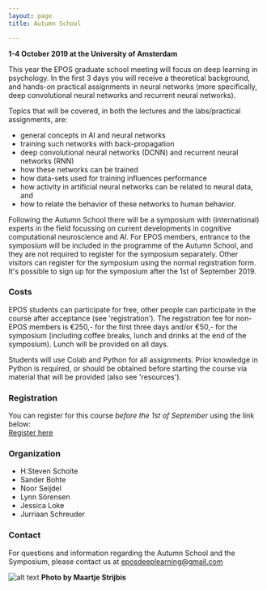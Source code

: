 ```yaml
---
layout: page
title: Autumn School

---
```



**1-4 October 2019 at the University of Amsterdam**

This year the EPOS graduate school meeting will focus on deep learning in psychology.
In the first 3 days you will receive a theoretical background, and hands-on practical assignments in neural networks (more specifically, deep convolutional neural networks and recurrent neural networks).

Topics that will be covered, in both the lectures and the labs/practical assignments, are:
* general concepts in AI and neural networks
* training such networks with back-propagation
* deep convolutional neural networks (DCNN) and recurrent neural networks (RNN)
* how these networks can be trained
* how data-sets used for training influences performance
* how activity in artificial neural networks can be related to neural data, and
* how to relate the behavior of these networks to human behavior.

Following the Autumn School there will be a symposium with (international) experts in the field focussing on current developments in cognitive computational neuroscience and AI. For EPOS members, entrance to the symposium will be included in the programme of the Autumn School, and they are not required to register for the symposium separately. Other visitors can register for the symposium using the normal registration form. It's possible to sign up for the symposium after the 1st of September 2019.

### Costs

EPOS students can participate for free, other people can participate in the course after acceptance (see 'registration'). The registration fee for non-EPOS members is €250,- for the first three days and/or €50,- for the symposium (including coffee breaks, lunch and drinks at the end of the symposium). Lunch will be provided on all days.

Students will use Colab and Python for all assignments. Prior knowledge in Python is required, or should be obtained before starting the course via material that will be provided (also see 'resources').

### Registration

You can register for this course *before the 1st of September* using the link below:  
[Register here](https://forms.gle/8Kp31x7BqQ2KX9YX7)

### Organization
* H.Steven Scholte
* Sander Bohte
* Noor Seijdel
* Lynn Sörensen
* Jessica Loke
* Jurriaan Schreuder  

### Contact
For questions and information regarding the Autumn School and the Symposium, please contact us at <eposdeeplearning@gmail.com>


![alt text](/imgs/UvA-Rechtsgeleerdheid-2017-high-res-4500px-Maartje-Strijbis-7741.jpg)
**Photo by Maartje Strijbis**
